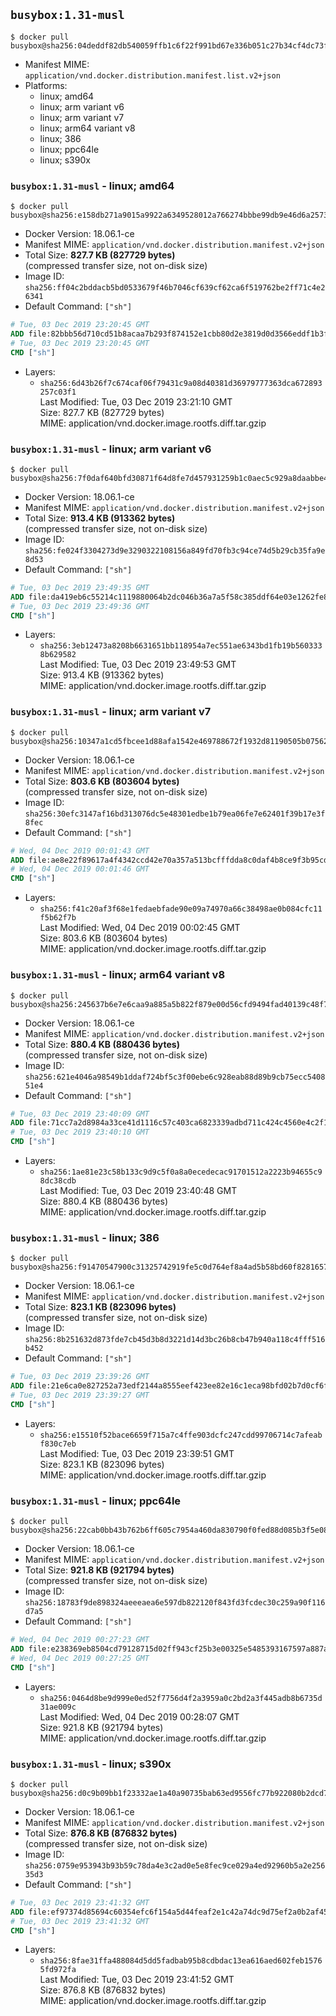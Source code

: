 ## `busybox:1.31-musl`

```console
$ docker pull busybox@sha256:04deddf82db540059ffb1c6f22f991bd67e336b051c27b34cf4dc73f14fbfa81
```

-	Manifest MIME: `application/vnd.docker.distribution.manifest.list.v2+json`
-	Platforms:
	-	linux; amd64
	-	linux; arm variant v6
	-	linux; arm variant v7
	-	linux; arm64 variant v8
	-	linux; 386
	-	linux; ppc64le
	-	linux; s390x

### `busybox:1.31-musl` - linux; amd64

```console
$ docker pull busybox@sha256:e158db271a9015a9922a6349528012a766274bbbe99db9e46d6a25736297a3c2
```

-	Docker Version: 18.06.1-ce
-	Manifest MIME: `application/vnd.docker.distribution.manifest.v2+json`
-	Total Size: **827.7 KB (827729 bytes)**  
	(compressed transfer size, not on-disk size)
-	Image ID: `sha256:ff04c2bddacb5bd0533679f46b7046cf639cf62ca6f519762be2ff71c4e26341`
-	Default Command: `["sh"]`

```dockerfile
# Tue, 03 Dec 2019 23:20:45 GMT
ADD file:82bbb56d710cd51b8acaa7b293f874152e1cbb80d2e3819d0d3566eddf1b3f4c in / 
# Tue, 03 Dec 2019 23:20:45 GMT
CMD ["sh"]
```

-	Layers:
	-	`sha256:6d43b26f7c674caf06f79431c9a08d40381d36979777363dca672893257c03f1`  
		Last Modified: Tue, 03 Dec 2019 23:21:10 GMT  
		Size: 827.7 KB (827729 bytes)  
		MIME: application/vnd.docker.image.rootfs.diff.tar.gzip

### `busybox:1.31-musl` - linux; arm variant v6

```console
$ docker pull busybox@sha256:7f0daf640bfd30871f64d8fe7d457931259b1c0aec5c929a8daabbe44c359337
```

-	Docker Version: 18.06.1-ce
-	Manifest MIME: `application/vnd.docker.distribution.manifest.v2+json`
-	Total Size: **913.4 KB (913362 bytes)**  
	(compressed transfer size, not on-disk size)
-	Image ID: `sha256:fe024f3304273d9e3290322108156a849fd70fb3c94ce74d5b29cb35fa9e8d53`
-	Default Command: `["sh"]`

```dockerfile
# Tue, 03 Dec 2019 23:49:35 GMT
ADD file:da419eb6c55214c1119880064b2dc046b36a7a5f58c385ddf64e03e1262fe8b1 in / 
# Tue, 03 Dec 2019 23:49:36 GMT
CMD ["sh"]
```

-	Layers:
	-	`sha256:3eb12473a8208b6631651bb118954a7ec551ae6343bd1fb19b5603338b629582`  
		Last Modified: Tue, 03 Dec 2019 23:49:53 GMT  
		Size: 913.4 KB (913362 bytes)  
		MIME: application/vnd.docker.image.rootfs.diff.tar.gzip

### `busybox:1.31-musl` - linux; arm variant v7

```console
$ docker pull busybox@sha256:10347a1cd5fbcee1d88afa1542e469788672f1932d81190505b0756294b83902
```

-	Docker Version: 18.06.1-ce
-	Manifest MIME: `application/vnd.docker.distribution.manifest.v2+json`
-	Total Size: **803.6 KB (803604 bytes)**  
	(compressed transfer size, not on-disk size)
-	Image ID: `sha256:30efc3147af16bd313076dc5e48301edbe1b79ea06fe7e62401f39b17e3f8fec`
-	Default Command: `["sh"]`

```dockerfile
# Wed, 04 Dec 2019 00:01:43 GMT
ADD file:ae8e22f89617a4f4342ccd42e70a357a513bcfffdda8c0daf4b8ce9f3b95cd9f in / 
# Wed, 04 Dec 2019 00:01:46 GMT
CMD ["sh"]
```

-	Layers:
	-	`sha256:f41c20af3f68e1fedaebfade90e09a74970a66c38498ae0b084cfc11f5b62f7b`  
		Last Modified: Wed, 04 Dec 2019 00:02:45 GMT  
		Size: 803.6 KB (803604 bytes)  
		MIME: application/vnd.docker.image.rootfs.diff.tar.gzip

### `busybox:1.31-musl` - linux; arm64 variant v8

```console
$ docker pull busybox@sha256:245637b6e7e6caa9a885a5b822f879e00d56cfd9494fad40139c48f7391a8f32
```

-	Docker Version: 18.06.1-ce
-	Manifest MIME: `application/vnd.docker.distribution.manifest.v2+json`
-	Total Size: **880.4 KB (880436 bytes)**  
	(compressed transfer size, not on-disk size)
-	Image ID: `sha256:621e4046a98549b1ddaf724bf5c3f00ebe6c928eab88d89b9cb75ecc540851e4`
-	Default Command: `["sh"]`

```dockerfile
# Tue, 03 Dec 2019 23:40:09 GMT
ADD file:71cc7a2d8984a33ce41d1116c57c403ca6823339adbd711c424c4560e4c2f1e4 in / 
# Tue, 03 Dec 2019 23:40:10 GMT
CMD ["sh"]
```

-	Layers:
	-	`sha256:1ae81e23c58b133c9d9c5f0a8a0ecedecac91701512a2223b94655c98dc38cdb`  
		Last Modified: Tue, 03 Dec 2019 23:40:48 GMT  
		Size: 880.4 KB (880436 bytes)  
		MIME: application/vnd.docker.image.rootfs.diff.tar.gzip

### `busybox:1.31-musl` - linux; 386

```console
$ docker pull busybox@sha256:f91470547900c31325742919fe5c0d764ef8a4ad5b58bd60f8281657d4d05168
```

-	Docker Version: 18.06.1-ce
-	Manifest MIME: `application/vnd.docker.distribution.manifest.v2+json`
-	Total Size: **823.1 KB (823096 bytes)**  
	(compressed transfer size, not on-disk size)
-	Image ID: `sha256:8b251632d873fde7cb45d3b8d3221d14d3bc26b8cb47b940a118c4fff516b452`
-	Default Command: `["sh"]`

```dockerfile
# Tue, 03 Dec 2019 23:39:26 GMT
ADD file:21e6ca0e827252a73edf2144a8555eef423ee82e16c1eca98bfd02b7d0cf6fc8 in / 
# Tue, 03 Dec 2019 23:39:27 GMT
CMD ["sh"]
```

-	Layers:
	-	`sha256:e15510f52bace6659f715a7c4ffe903dcfc247cdd99706714c7afeabf830c7eb`  
		Last Modified: Tue, 03 Dec 2019 23:39:51 GMT  
		Size: 823.1 KB (823096 bytes)  
		MIME: application/vnd.docker.image.rootfs.diff.tar.gzip

### `busybox:1.31-musl` - linux; ppc64le

```console
$ docker pull busybox@sha256:22cab0bb43b762b6ff605c7954a460da830790f0fed88d085b3f5e08c082522b
```

-	Docker Version: 18.06.1-ce
-	Manifest MIME: `application/vnd.docker.distribution.manifest.v2+json`
-	Total Size: **921.8 KB (921794 bytes)**  
	(compressed transfer size, not on-disk size)
-	Image ID: `sha256:18783f9de898324aeeeaea6e597db822120f843fd3fcdec30c259a90f116d7a5`
-	Default Command: `["sh"]`

```dockerfile
# Wed, 04 Dec 2019 00:27:23 GMT
ADD file:e238369eb8504cd79128715d02ff943cf25b3e00325e5485393167597a887acd in / 
# Wed, 04 Dec 2019 00:27:25 GMT
CMD ["sh"]
```

-	Layers:
	-	`sha256:0464d8be9d999e0ed52f7756d4f2a3959a0c2bd2a3f445adb8b6735d31ae009c`  
		Last Modified: Wed, 04 Dec 2019 00:28:07 GMT  
		Size: 921.8 KB (921794 bytes)  
		MIME: application/vnd.docker.image.rootfs.diff.tar.gzip

### `busybox:1.31-musl` - linux; s390x

```console
$ docker pull busybox@sha256:d0c9b09bb1f23332ae1a40a90735bab63ed9556fc77b922080b2dcd75739e2bc
```

-	Docker Version: 18.06.1-ce
-	Manifest MIME: `application/vnd.docker.distribution.manifest.v2+json`
-	Total Size: **876.8 KB (876832 bytes)**  
	(compressed transfer size, not on-disk size)
-	Image ID: `sha256:0759e953943b93b59c78da4e3c2ad0e5e8fec9ce029a4ed92960b5a2e25635d3`
-	Default Command: `["sh"]`

```dockerfile
# Tue, 03 Dec 2019 23:41:32 GMT
ADD file:ef97374d85694c60354efc6f154a5d44feaf2e1c42a74dc9d75ef2a0b2af4550 in / 
# Tue, 03 Dec 2019 23:41:32 GMT
CMD ["sh"]
```

-	Layers:
	-	`sha256:8fae31ffa488084d5dd5fadbab95b8cdbdac13ea616aed602feb15765fd972fa`  
		Last Modified: Tue, 03 Dec 2019 23:41:52 GMT  
		Size: 876.8 KB (876832 bytes)  
		MIME: application/vnd.docker.image.rootfs.diff.tar.gzip

